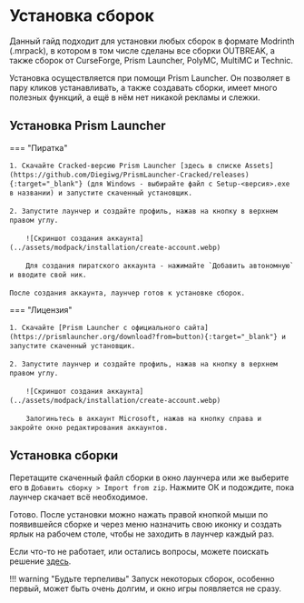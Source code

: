 # Установка сборок

Данный гайд подходит для установки любых сборок в формате Modrinth (.mrpack), в котором в том числе сделаны все сборки OUTBREAK, а также сборок от CurseForge, Prism Launcher, PolyMC, MultiMC и Technic.

Установка осуществляется при помощи Prism Launcher. Он позволяет в пару кликов устанавливать, а также создавать сборки, имеет много полезных функций, а ещё в нём нет никакой рекламы и слежки.

## Установка Prism Launcher

=== "Пиратка"

    1. Скачайте Cracked-версию Prism Launcher [здесь в списке Assets](https://github.com/Diegiwg/PrismLauncher-Cracked/releases){:target="_blank"} (для Windows - выбирайте файл с Setup-<версия>.exe в названии) и запустите скаченный установщик.

    2. Запустите лаунчер и создайте профиль, нажав на кнопку в верхнем правом углу.

        ![Скриншот создания аккаунта](../assets/modpack/installation/create-account.webp)
      
        Для создания пиратского аккаунта - нажимайте `Добавить автономную` и вводите свой ник.

    После создания аккаунта, лаунчер готов к установке сборок.


=== "Лицензия"

    1. Скачайте [Prism Launcher с официального сайта](https://prismlauncher.org/download?from=button){:target="_blank"} и запустите скаченный установщик.

    2. Запустите лаунчер и создайте профиль, нажав на кнопку в верхнем правом углу.

        ![Скриншот создания аккаунта](../assets/modpack/installation/create-account.webp)
      
        Залогиньтесь в аккаунт Microsoft, нажав на кнопку справа и закройте окно редактирования аккаунтов.


## Установка сборки

Перетащите скаченный файл сборки в окно лаунчера или же выберите его в `Добавить сборку > Import from zip`. Нажмите ОК и подождите, пока лаунчер скачает всё необходимое. 

Готово. После установки можно нажать правой кнопкой мыши по появившейся сборке и через меню назначить свою иконку и создать ярлык на рабочем столе, чтобы не заходить в лаунчер каждый раз.

Если что-то не работает, или остались вопросы, можете поискать решение [здесь](installation-issues.md).

!!! warning "Будьте терпеливы"
    Запуск некоторых сборок, особенно первый, может быть очень долгим, и окно игры появляется не сразу.
